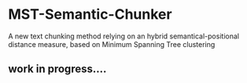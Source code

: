 # MST-Semantic-Chunker
A new text chunking method relying on an hybrid semantical-positional distance measure, based on Minimum Spanning Tree clustering

## work in progress.... 